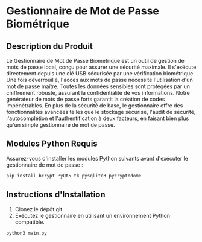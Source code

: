 # Gestionnaire de Mot de Passe Biométrique

## Description du Produit
Le Gestionnaire de Mot de Passe Biométrique est un outil de gestion de mots de passe local, conçu pour assurer une sécurité maximale. Il s'exécute directement depuis une clé USB sécurisée par une vérification biométrique. Une fois déverrouillé, l'accès aux mots de passe nécessite l'utilisation d'un mot de passe maître. Toutes les données sensibles sont protégées par un chiffrement robuste, assurant la confidentialité de vos informations. Notre générateur de mots de passe forts garantit la création de codes impénétrables. En plus de la sécurité de base, le gestionnaire offre des fonctionnalités avancées telles que le stockage sécurisé, l'audit de sécurité, l'autocomplétion et l'authentification à deux facteurs, en faisant bien plus qu'un simple gestionnaire de mot de passe.

## Modules Python Requis
Assurez-vous d'installer les modules Python suivants avant d'exécuter le gestionnaire de mot de passe :

```bash
pip install bcrypt PyQt5 tk pysqlite3 pycryptodome
```

## Instructions d'Installation
1. Clonez le dépôt git
2. Exécutez le gestionnaire en utilisant un environnement Python compatible.

```bash
python3 main.py
```

